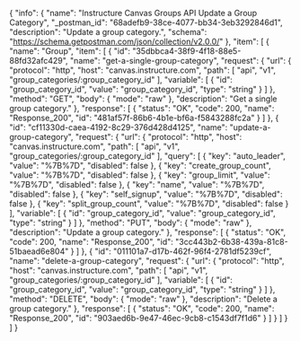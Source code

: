 {
  "info": {
    "name": "Instructure Canvas Groups API Update a Group Category",
    "_postman_id": "68adefb9-38ce-4077-bb34-3eb3292846d1",
    "description": "Update a group category.",
    "schema": "https://schema.getpostman.com/json/collection/v2.0.0/"
  },
  "item": [
    {
      "name": "Group",
      "item": [
        {
          "id": "35dbbca4-38f9-4f18-88e5-88fd32afc429",
          "name": "get-a-single-group-category",
          "request": {
            "url": {
              "protocol": "http",
              "host": "canvas.instructure.com",
              "path": [
                "api",
                "v1",
                "group_categories/:group_category_id"
              ],
              "variable": [
                {
                  "id": "group_category_id",
                  "value": "group_category_id",
                  "type": "string"
                }
              ]
            },
            "method": "GET",
            "body": {
              "mode": "raw"
            },
            "description": "Get a single group category."
          },
          "response": [
            {
              "status": "OK",
              "code": 200,
              "name": "Response_200",
              "id": "481af57f-86b6-4b1e-bf6a-f5843288fc2a"
            }
          ]
        },
        {
          "id": "cf11330d-caea-4192-8c29-376d428d4125",
          "name": "update-a-group-category",
          "request": {
            "url": {
              "protocol": "http",
              "host": "canvas.instructure.com",
              "path": [
                "api",
                "v1",
                "group_categories/:group_category_id"
              ],
              "query": [
                {
                  "key": "auto_leader",
                  "value": "%7B%7D",
                  "disabled": false
                },
                {
                  "key": "create_group_count",
                  "value": "%7B%7D",
                  "disabled": false
                },
                {
                  "key": "group_limit",
                  "value": "%7B%7D",
                  "disabled": false
                },
                {
                  "key": "name",
                  "value": "%7B%7D",
                  "disabled": false
                },
                {
                  "key": "self_signup",
                  "value": "%7B%7D",
                  "disabled": false
                },
                {
                  "key": "split_group_count",
                  "value": "%7B%7D",
                  "disabled": false
                }
              ],
              "variable": [
                {
                  "id": "group_category_id",
                  "value": "group_category_id",
                  "type": "string"
                }
              ]
            },
            "method": "PUT",
            "body": {
              "mode": "raw"
            },
            "description": "Update a group category."
          },
          "response": [
            {
              "status": "OK",
              "code": 200,
              "name": "Response_200",
              "id": "3cc443b2-6b38-439a-81c8-51baead6e804"
            }
          ]
        },
        {
          "id": "011101a7-d17b-462f-96f4-2781df5239cf",
          "name": "delete-a-group-category",
          "request": {
            "url": {
              "protocol": "http",
              "host": "canvas.instructure.com",
              "path": [
                "api",
                "v1",
                "group_categories/:group_category_id"
              ],
              "variable": [
                {
                  "id": "group_category_id",
                  "value": "group_category_id",
                  "type": "string"
                }
              ]
            },
            "method": "DELETE",
            "body": {
              "mode": "raw"
            },
            "description": "Delete a group category."
          },
          "response": [
            {
              "status": "OK",
              "code": 200,
              "name": "Response_200",
              "id": "903aed6b-9e47-46ec-9cb8-c1543df7f1d6"
            }
          ]
        }
      ]
    }
  ]
}